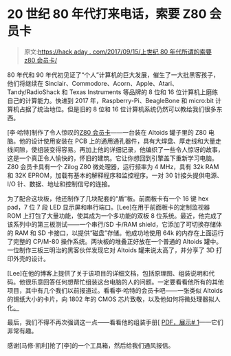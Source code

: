 # 20 世纪 80 年代打来电话，索要 Z80 会员卡

> 原文:[https://hack aday . com/2017/09/15/上世纪 80 年代所谓的索要 z80 会员卡/](https://hackaday.com/2017/09/15/the-1980s-called-asking-for-the-z80-membership-card/)

80 年代和 90 年代初见证了“个人”计算机的巨大发展，催生了一大批黑客孩子，他们将继续在 Sinclair、Commodore、Acorn、Apple、Atari、Tandy/RadioShack 和 Texas Instruments 等品牌的 8 位和 16 位计算机上磨练自己的计算能力。快进到 2017 年，Raspberry-Pi、BeagleBone 和 micro:bit 计算机占据了统治地位。但是旧的 8 位和 16 位计算机系统仍然可以教给我们很多东西。

[李·哈特]制作了令人惊叹的[Z80 会员卡](http://www.sunrise-ev.com/z80.htm)——一台装在 Altoids 罐子里的 Z80 电脑。他的设计使用安装在 PCB 上的通用通孔器件，具有大焊盘、厚走线和大量走线间隙，使组装变得容易。再加上他的详细记录，他编织了一些令人惊讶的故事，这是一个真正令人愉快的，怀旧的建筑。它让你想回到引擎盖下重新学习电脑。Z80 会员卡具有一个 Zilog Z80 微处理器，运行频率为 4 MHz，具有 32k RAM 和 32K EPROM，加载有基本的解释程序和监控程序。一对 30 针接头提供电源、I/O 针、数据、地址和控制信号的连接。

为了配合这块板，他还制作了几块配套的“盾”板。前面板卡有一个 16 键 hex pad，7 位 7 段 LED 显示屏和串行端口。[Lee]在用于前面板卡的定制监视器 ROM 上打包了大量功能，使其成为一个多功能的双板 8 位系统。最近，他完成了该系列中的第三板测试——一个串行/SD 卡/RAM shield，它添加了可切换存储体的 RAM 和 SD 卡接口，以提供“磁盘”存储。他成功地使用 64k 的内存在上面运行了完整的 CP/M-80 操作系统。两块板的堆叠正好放在一个普通的 Altoids 罐中。一位制作三板三明治的黑客伙伴发现它对 Altoids 罐来说太高了，并分享了 3D 打印外壳的设计。

[Lee]在他的博客上提供了关于该项目的详细文档，包括原理图、组装说明和代码。他很乐意回答任何想帮忙组装这台电脑的人的问题。一定要看看他所有的其他项目，其中有几个我们以前报道过。看看李·哈特的会员卡吧——一张类似 Altoids 的锡纸大小的卡片，向 1802 年的 CMOS 芯片致敬，以及他如何将微处理器拟人化[。](https://hackaday.com/2014/11/26/anthropomorphizing-microprocessors/)

最后，我们不得不再次强调这一点——看看他的组装手册[ [PDF，展示# 1](http://www.sunrise-ev.com/photos/z80/zmc-manual.pdf)——它们非常有趣。

感谢[马修·凯利]抢了[李]的一个工具箱，然后给我们通风报信。